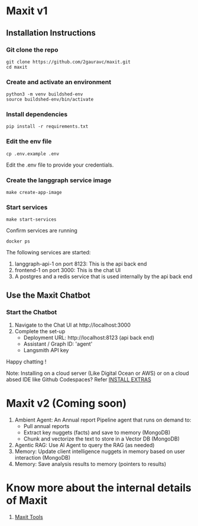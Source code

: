 # Maxit v1 

## Installation Instructions

### Git clone the repo 
```
git clone https://github.com/2gauravc/maxit.git
cd maxit
```

### Create and activate an environment 
```
python3 -m venv buildshed-env
source buildshed-env/bin/activate
```

### Install dependencies 

```
pip install -r requirements.txt
```

### Edit the env file 
```
cp .env.example .env
```
Edit the .env file to provide your credentials. 

### Create the langgraph service image 
```
make create-app-image
```

### Start services 
```
make start-services
```

Confirm services are running 
```
docker ps
```
The following services are started: 

1. langgraph-api-1 on port 8123: This is the api back end 
2. frontend-1 on port 3000: This is the chat UI
3. A postgres and a redis service that is used internally by the api back end 

## Use the Maxit Chatbot 

### Start the Chatbot  

1. Navigate to the Chat UI at http://localhost:3000 
2. Complete the set-up 
    - Deployment URL: http://localhost:8123 (api back end)   
    - Assistant / Graph ID: 'agent' 
    - Langsmith API key

Happy chatting ! 

Note: Installing on a cloud server (Like Digital Ocean or AWS) or on a cloud absed IDE like Github Codespaces? Refer [INSTALL EXTRAS](./install_extras.md)


# Maxit v2 (Coming soon) 

1. Ambient Agent: An Annual report Pipeline agent that runs on demand to:
     - Pull annual reports 
     - Extract key nuggets (facts) and save to memory (MongoDB)
     - Chunk and vectorize the text to store in a Vector DB (MongoDB)
2. Agentic RAG: Use AI Agent to query the RAG (as needed) 
3. Memory: Update client intelligence nuggets in memory based on user interaction (MongoDB)
4. Memory: Save analysis results to memory (pointers to results) 

# Know more about the internal details of Maxit 

1. [Maxit Tools](./tools.md)